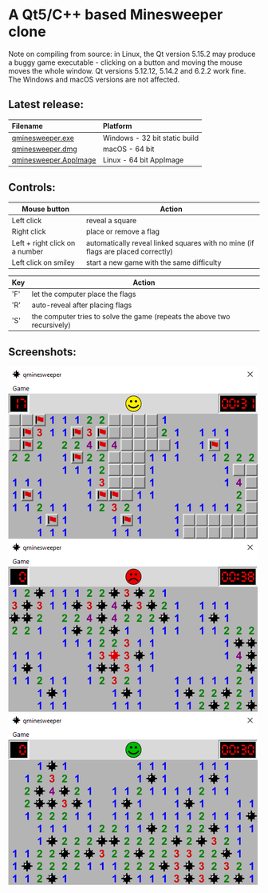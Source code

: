 A Qt5/C++ based Minesweeper clone
=================================

Note on compiling from source: in Linux, the Qt version 5.15.2 may produce a buggy game executable - clicking on a button and moving the mouse moves the whole window.
Qt versions 5.12.12, 5.14.2 and 6.2.2 work fine. The Windows and macOS versions are not affected.

Latest release:
---------------
|Filename|Platform|
|:---|:---|
|[qminesweeper.exe](https://github.com/q-g-j/qminesweeper/releases/download/latest/qminesweeper.exe)|Windows - 32 bit static build|
|[qminesweeper.dmg](https://github.com/q-g-j/qminesweeper/releases/download/latest/qminesweeper.dmg)|macOS - 64 bit|
|[qminesweeper.AppImage](https://github.com/q-g-j/qminesweeper/releases/download/latest/qminesweeper.AppImage)|Linux - 64 bit AppImage|

Controls:
---------

|Mouse button|Action|
|-|-|
|Left click|reveal a square|
|Right click|place or remove a flag|
|Left + right click on a number|automatically reveal linked squares with no mine (if flags are placed correctly) |
|Left click on smiley|start a new game with the same difficulty|

|Key|Action|
|-|-|
|'F'|let the computer place the flags|
|'R'|auto-reveal after placing flags|
|'S'|the computer tries to solve the game (repeats the above two recursively)|

Screenshots:
-----------

<img src="https://github.com/q-g-j/qminesweeper/raw/master/screenshots/screenshot_game.png" width="500">

<img src="https://github.com/q-g-j/qminesweeper/raw/master/screenshots/screenshot_lost.png" width="500">

<img src="https://github.com/q-g-j/qminesweeper/raw/master/screenshots/screenshot_won.png" width="500">
